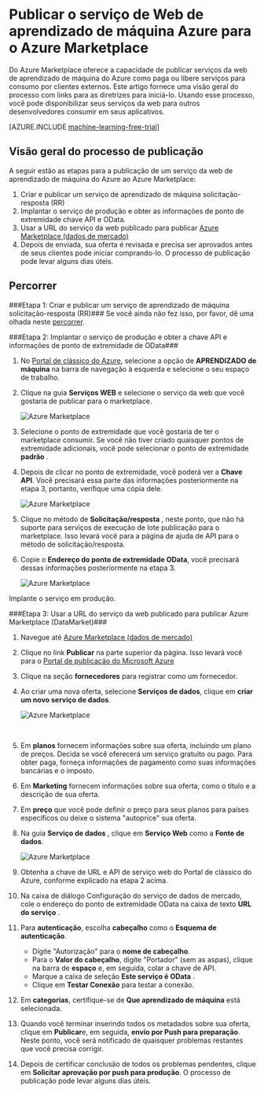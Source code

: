 <properties 
    pageTitle="Publicar aprendizado de máquina serviço ao Azure Marketplace web | Microsoft Azure" 
    description="Como publicar seu serviço da Web de aprendizado de máquina de Azure do Azure Marketplace" 
    services="machine-learning" 
    documentationCenter="" 
    authors="BharathS" 
    manager="jhubbard" 
    editor="cgronlun"/>

<tags 
    ms.service="machine-learning" 
    ms.workload="data-services" 
    ms.tgt_pltfrm="na" 
    ms.devlang="na" 
    ms.topic="article" 
    ms.date="09/08/2016" 
    ms.author="bharaths"/>

# <a name="publish-azure-machine-learning-web-service-to-the-azure-marketplace"></a>Publicar o serviço de Web de aprendizado de máquina Azure para o Azure Marketplace 

Do Azure Marketplace oferece a capacidade de publicar serviços da web de aprendizado de máquina do Azure como paga ou libere serviços para consumo por clientes externos. Este artigo fornece uma visão geral do processo com links para as diretrizes para iniciá-lo. Usando esse processo, você pode disponibilizar seus serviços da web para outros desenvolvedores consumir em seus aplicativos.


[AZURE.INCLUDE [machine-learning-free-trial](../../includes/machine-learning-free-trial.md)]

## <a name="overview-of-the-publishing-process"></a>Visão geral do processo de publicação 

A seguir estão as etapas para a publicação de um serviço da web de aprendizado de máquina do Azure ao Azure Marketplace:

1. Criar e publicar um serviço de aprendizado de máquina solicitação-resposta (RR)
2. Implantar o serviço de produção e obter as informações de ponto de extremidade chave API e OData.
3. Usar a URL do serviço da web publicado para publicar [Azure Marketplace (dados de mercado)](https://publish.windowsazure.com/workspace/) 
4. Depois de enviada, sua oferta é revisada e precisa ser aprovados antes de seus clientes pode iniciar comprando-lo. O processo de publicação pode levar alguns dias úteis. 

## <a name="walk-through"></a>Percorrer
###<a name="step-1-create-and-publish-a-machine-learning-request-response-service-rrs"></a>Etapa 1: Criar e publicar um serviço de aprendizado de máquina solicitação-resposta (RR)###
 Se você ainda não fez isso, por favor, dê uma olhada neste [percorrer](machine-learning-walkthrough-5-publish-web-service.md).

###<a name="step-2-deploy-the-service-to-production-and-obtain-the-api-key-and-odata-endpoint-information"></a>Etapa 2: Implantar o serviço de produção e obter a chave API e informações de ponto de extremidade de OData###
1. No [Portal de clássico do Azure](http://manage.windowsazure.com), selecione a opção de **APRENDIZADO de máquina** na barra de navegação à esquerda e selecione o seu espaço de trabalho. 

2. Clique na guia **Serviços WEB** e selecione o serviço da web que você gostaria de publicar para o marketplace.

    ![Azure Marketplace][workspace]

3. Selecione o ponto de extremidade que você gostaria de ter o marketplace consumir. Se você não tiver criado quaisquer pontos de extremidade adicionais, você pode selecionar o ponto de extremidade **padrão** .

4. Depois de clicar no ponto de extremidade, você poderá ver a **Chave API**. Você precisará essa parte das informações posteriormente na etapa 3, portanto, verifique uma cópia dele.

    ![Azure Marketplace][apikey]

5. Clique no método de **Solicitação/resposta** , neste ponto, que não há suporte para serviços de execução de lote publicação para o marketplace. Isso levará você para a página de ajuda de API para o método de solicitação/resposta.

6. Copie o **Endereço do ponto de extremidade OData**, você precisará dessas informações posteriormente na etapa 3.

    ![Azure Marketplace][odata]




Implante o serviço em produção.



###<a name="step-3-use-the-url-of-the-published-web-service-to-publish-to-azure-marketplace-datamarket"></a>Etapa 3: Usar a URL do serviço da web publicado para publicar Azure Marketplace (DataMarket)###

1.  Navegue até [Azure Marketplace (dados de mercado)](http://datamarket.azure.com/home) 
2.  Clique no link **Publicar** na parte superior da página. Isso levará você para o [Portal de publicação do Microsoft Azure](https://publish.windowsazure.com)
3.  Clique na seção **fornecedores** para registrar como um fornecedor.
4.  Ao criar uma nova oferta, selecione **Serviços de dados**, clique em **criar um novo serviço de dados**. 
 
    ![Azure Marketplace][image1]

    <br />


5.  Em **planos** fornecem informações sobre sua oferta, incluindo um plano de preços. Decida se você oferecerá um serviço gratuito ou pago. Para obter paga, forneça informações de pagamento como suas informações bancárias e o imposto.

6.  Em **Marketing** fornecem informações sobre sua oferta, como o título e a descrição de sua oferta.

7.  Em **preço** que você pode definir o preço para seus planos para países específicos ou deixe o sistema "autoprice" sua oferta.

8. Na guia **Serviço de dados** , clique em **Serviço Web** como a **Fonte de dados**.

    ![Azure Marketplace][image2]

9.  Obtenha a chave de URL e API de serviço web do Portal de clássico do Azure, conforme explicado na etapa 2 acima.

10. Na caixa de diálogo Configuração do serviço de dados de mercado, cole o endereço do ponto de extremidade OData na caixa de texto **URL do serviço** .

11. Para **autenticação**, escolha **cabeçalho** como o **Esquema de autenticação**.

    - Digite "Autorização" para o **nome de cabeçalho**.
    - Para o **Valor do cabeçalho**, digite "Portador" (sem as aspas), clique na barra de **espaço** e, em seguida, colar a chave de API.
    - Marque a caixa de seleção **Este serviço é OData** .
    - Clique em **Testar Conexão** para testar a conexão.

12. Em **categorias**, certifique-se de **Que aprendizado de máquina** está selecionada.

13. Quando você terminar inserindo todos os metadados sobre sua oferta, clique em **Publicar**e, em seguida, **envio por Push para preparação**. Neste ponto, você será notificado de quaisquer problemas restantes que você precisa corrigir.

14. Depois de certificar conclusão de todos os problemas pendentes, clique em **Solicitar aprovação por push para produção**. O processo de publicação pode levar alguns dias úteis. 


[image1]:./media/machine-learning-publish-web-service-to-azure-marketplace/image1.png
[image2]:./media/machine-learning-publish-web-service-to-azure-marketplace/image2.png
[workspace]:./media/machine-learning-publish-web-service-to-azure-marketplace/selectworkspace.png
[apikey]:./media/machine-learning-publish-web-service-to-azure-marketplace/apikey.png
[odata]:./media/machine-learning-publish-web-service-to-azure-marketplace/odata.png
 
